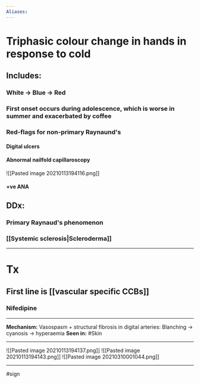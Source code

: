 ```yaml
---
Aliases:
---
```

# Triphasic colour change in hands in response to cold
## Includes:
### White -> Blue -> Red
### First onset occurs during adolescence, which is worse in summer and exacerbated by coffee
### Red-flags for non-primary Raynaund's
#### Digital ulcers
#### Abnormal nailfold capillaroscopy
![[Pasted image 20210113194116.png]]
#### +ve ANA
## DDx:
### Primary Raynaud's phenomenon
### [[Systemic sclerosis|Scleroderma]]

---
# Tx
## First line is [[vascular specific CCBs]] 
### Nifedipine

---
**Mechanism:** Vasospasm + structural fibrosis in digital arteries: Blanching -> cyanosis -> hyperaemia 
**Seen in:** #Skin 

---
![[Pasted image 20210113194137.png]]
![[Pasted image 20210113194143.png]]
![[Pasted image 20210310001044.png]]

---
#sign 